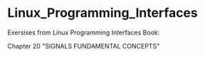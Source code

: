 # Linux_Programming_Interfaces
Exersises from Linux Programming Interfaces Book: 

Chapter 20 "SIGNALS FUNDAMENTAL CONCEPTS"

